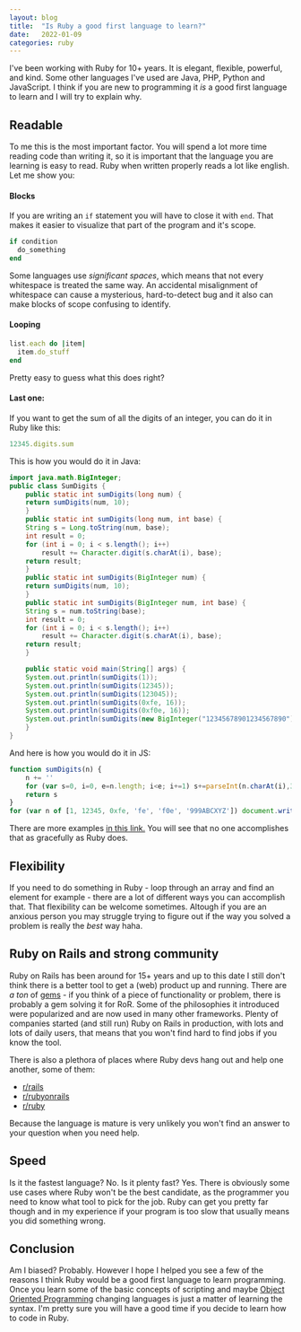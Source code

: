```yaml
---
layout: blog
title:  "Is Ruby a good first language to learn?"
date:   2022-01-09
categories: ruby
---
```


I've been working with Ruby for 10+ years. It is elegant, flexible, powerful, and kind. Some other languages I've used are Java, PHP, Python and JavaScript.
I think if you are new to programming it _is_ a good first language to learn and I will try to explain why.

## Readable

To me this is the most important factor. You will spend a lot more time reading code than writing it, so it is important that the language you are learning is easy to read. Ruby when written properly reads a lot like english. Let me show you:

#### Blocks

If you are writing an `if` statement you will have to close it with `end`. That makes it easier to visualize that part of the program and it's scope.

```ruby
if condition
  do_something
end
```

Some languages use _significant spaces_, which means that not every whitespace is treated the same way. An accidental misalignment of whitespace can cause a mysterious, hard-to-detect bug and it also can make blocks of scope confusing to identify.

#### Looping

```ruby
list.each do |item|
  item.do_stuff
end
```

Pretty easy to guess what this does right?

#### Last one:

If you want to get the sum of all the digits of an integer, you can do it in Ruby like this:

```ruby
12345.digits.sum
```

This is how you would do it in Java:

```java
import java.math.BigInteger;
public class SumDigits {
    public static int sumDigits(long num) {
	return sumDigits(num, 10);
    }
    public static int sumDigits(long num, int base) {
	String s = Long.toString(num, base);
	int result = 0;
	for (int i = 0; i < s.length(); i++)
	    result += Character.digit(s.charAt(i), base);
	return result;
    }
    public static int sumDigits(BigInteger num) {
	return sumDigits(num, 10);
    }
    public static int sumDigits(BigInteger num, int base) {
	String s = num.toString(base);
	int result = 0;
	for (int i = 0; i < s.length(); i++)
	    result += Character.digit(s.charAt(i), base);
	return result;
    }

    public static void main(String[] args) {
	System.out.println(sumDigits(1));
	System.out.println(sumDigits(12345));
	System.out.println(sumDigits(123045));
	System.out.println(sumDigits(0xfe, 16));
	System.out.println(sumDigits(0xf0e, 16));
	System.out.println(sumDigits(new BigInteger("12345678901234567890")));
    }
}
```

And here is how you would do it in JS:

```javascript
function sumDigits(n) {
	n += ''
	for (var s=0, i=0, e=n.length; i<e; i+=1) s+=parseInt(n.charAt(i),36)
	return s
}
for (var n of [1, 12345, 0xfe, 'fe', 'f0e', '999ABCXYZ']) document.write(n, ' sum to ', sumDigits(n), '<br>')
```

There are more examples [in this link.](http://rosettacode.org/wiki/Sum_digits_of_an_integer) You will see that no one accomplishes that as gracefully as Ruby does.

## Flexibility

If you need to do something in Ruby - loop through an array and find an element for example - there are a lot of different ways you can accomplish that.
That flexibility can be welcome sometimes. Altough if you are an anxious person you may struggle trying to figure out if the way you solved a problem is really the _best_ way haha.

## Ruby on Rails and strong community

Ruby on Rails has been around for 15+ years and up to this date I still don't think there is a better tool to get a (web) product up and running. There are _a ton_ of [gems](https://rubygems.org/) - if you think of a piece of functionality or problem, there is probably a gem solving it for RoR. Some of the philosophies it introduced were popularized and are now used in many other frameworks. Plenty of companies started (and still run) Ruby on Rails in production, with lots and lots of daily users, that means that you won't find hard to find jobs if you know the tool.

There is also a plethora of places where Ruby devs hang out and help one another, some of them:

* [r/rails](https://www.reddit.com/r/rails)
* [r/rubyonrails](https://www.reddit.com/r/rubyonrails)
* [r/ruby](https://www.reddit.com/r/ruby)

Because the language is mature is very unlikely you won't find an answer to your question when you need help.

## Speed

Is it the fastest language? No. Is it plenty fast? Yes.
There is obviously some use cases where Ruby won't be the best candidate, as the programmer you need to know what tool to pick for the job. Ruby can get you pretty far though and in my experience if your program is too slow that usually means you did something wrong.

## Conclusion

Am I biased? Probably. However I hope I helped you see a few of the reasons I think Ruby would be a good first language to learn programming. Once you learn some of the basic concepts of scripting and maybe [Object Oriented Programming](https://en.wikipedia.org/wiki/Object-oriented_programming) changing languages is just a matter of learning the syntax. I'm pretty sure you will have a good time if you decide to learn how to code in Ruby.
